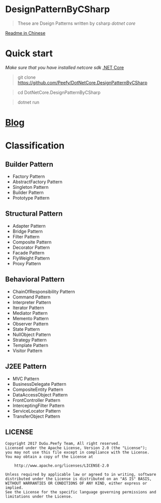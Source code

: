 # DesignPatternByCSharp
>These are Dseign Patterns written by csharp *dotnet core*

[Readme in Chinese](https://github.com/Peefy/DotNetCore.DesignPatternByCSharp/blob/master/README%20-%20zh.md)

# Quick start

*Make sure that you have installed netcore sdk* [.NET Core](https://dotnet.github.io/)

>git clone https://github.com/Peefy/DotNetCore.DesignPatternByCSharp

>cd DotNetCore.DesignPatternByCSharp

>dotnet run

# [Blog](https://peefy.github.io/blog/2018/04/13/CSharp-DesignPatterns/)

# Classification

## Builder Pattern

* Factory Pattern
* AbstractFactory Pattern
* Singleton Pattern
* Builder Pattern
* Prototype Pattern

## Structural Pattern

* Adapter Pattern
* Bridge Pattern
* Filter Pattern
* Composite Pattern
* Decorator Pattern
* Facade Pattern
* FlyWeight Pattern
* Proxy Pattern

## Behavioral Pattern

* ChainOfResponsibility Pattern
* Command Pattern
* Interpreter Pattern
* Iterator Pattern
* Mediator Pattern
* Memento Pattern
* Observer Pattern
* State Pattern 
* NullObject Pattern
* Strategy Pattern
* Template Pattern
* Visitor Pattern

## J2EE Pattern

* MVC Pattern
* BusinessDelegate Pattern
* CompositeEntity Pattern
* DataAccessObject Pattern
* FrontController Pattern
* InterceptingFilter Pattern
* ServiceLocator Pattern
* TransferObject Pattern

## LICENSE

```
Copyright 2017 DuGu.Peefy Team, All right reserved.
Licensed under the Apache License, Version 2.0 (the "License");
you may not use this file except in compliance with the License.
You may obtain a copy of the License at

    http://www.apache.org/licenses/LICENSE-2.0

Unless required by applicable law or agreed to in writing, software
distributed under the License is distributed on an "AS IS" BASIS,
WITHOUT WARRANTIES OR CONDITIONS OF ANY KIND, either express or implied.
See the License for the specific language governing permissions and
limitations under the License.
```